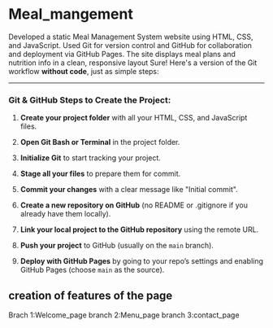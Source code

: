 # Meal_mangement
Developed a static Meal Management System website using HTML, CSS, and JavaScript. Used Git for version control and GitHub for collaboration and deployment via GitHub Pages. The site displays meal plans and nutrition info in a clean, responsive layout
Sure! Here's a version of the Git workflow **without code**, just as simple steps:

---

### Git & GitHub Steps to Create the Project:

1. **Create your project folder** with all your HTML, CSS, and JavaScript files.

2. **Open Git Bash or Terminal** in the project folder.

3. **Initialize Git** to start tracking your project.

4. **Stage all your files** to prepare them for commit.

5. **Commit your changes** with a clear message like "Initial commit".

6. **Create a new repository on GitHub** (no README or .gitignore if you already have them locally).

7. **Link your local project to the GitHub repository** using the remote URL.

8. **Push your project** to GitHub (usually on the `main` branch).

9. **Deploy with GitHub Pages** by going to your repo’s settings and enabling GitHub Pages (choose `main` as the source).
## creation of features of the page
Brach 1:Welcome_page
branch 2:Menu_page
branch 3:contact_page